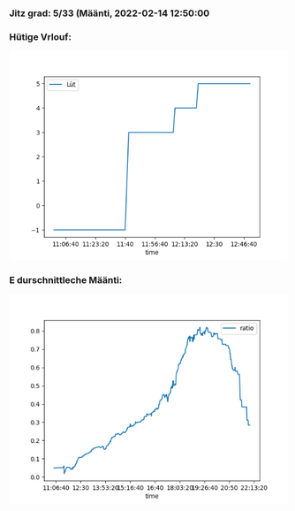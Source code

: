 ### Jitz grad: 5/33 (Määnti, 2022-02-14 12:50:00

### Hütige Vrlouf:
![Graph](Today.png)

### E durschnittleche Määnti:
![Graph](Määnti.png)